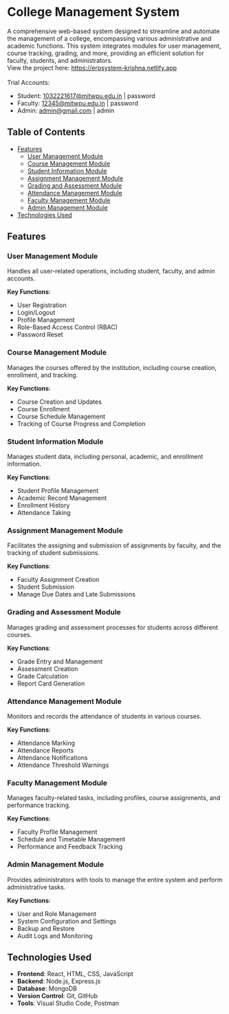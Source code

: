 # College Management System

A comprehensive web-based system designed to streamline and automate the management of a college, encompassing various administrative and academic functions. This system integrates modules for user management, course tracking, grading, and more, providing an efficient solution for faculty, students, and administrators.
<br />
View the project here: https://erpsystem-krishna.netlify.app
<br />
<br />
Trial Accounts: 
- Student: 1032221617@mitwpu.edu.in | password
- Faculty: 12345@mitwpu.edu.in | password
- Admin: admin@gmail.com | admin

## Table of Contents
- [Features](#features)
  - [User Management Module](#user-management-module)
  - [Course Management Module](#course-management-module)
  - [Student Information Module](#student-information-module)
  - [Assignment Management Module](#assignment-management-module)
  - [Grading and Assessment Module](#grading-and-assessment-module)
  - [Attendance Management Module](#attendance-management-module)
  - [Faculty Management Module](#faculty-management-module)
  - [Admin Management Module](#admin-management-module)
- [Technologies Used](#technologies-used)

## Features

### User Management Module
Handles all user-related operations, including student, faculty, and admin accounts.

**Key Functions**:
- User Registration
- Login/Logout
- Profile Management
- Role-Based Access Control (RBAC)
- Password Reset

### Course Management Module
Manages the courses offered by the institution, including course creation, enrollment, and tracking.

**Key Functions**:
- Course Creation and Updates
- Course Enrollment
- Course Schedule Management
- Tracking of Course Progress and Completion

### Student Information Module
Manages student data, including personal, academic, and enrollment information.

**Key Functions**:
- Student Profile Management
- Academic Record Management
- Enrollment History
- Attendance Taking

### Assignment Management Module
Facilitates the assigning and submission of assignments by faculty, and the tracking of student submissions.

**Key Functions**:
- Faculty Assignment Creation
- Student Submission
- Manage Due Dates and Late Submissions

### Grading and Assessment Module
Manages grading and assessment processes for students across different courses.

**Key Functions**:
- Grade Entry and Management
- Assessment Creation
- Grade Calculation
- Report Card Generation

### Attendance Management Module
Monitors and records the attendance of students in various courses.

**Key Functions**:
- Attendance Marking
- Attendance Reports
- Attendance Notifications
- Attendance Threshold Warnings

### Faculty Management Module
Manages faculty-related tasks, including profiles, course assignments, and performance tracking.

**Key Functions**:
- Faculty Profile Management
- Schedule and Timetable Management
- Performance and Feedback Tracking

### Admin Management Module
Provides administrators with tools to manage the entire system and perform administrative tasks.

**Key Functions**:
- User and Role Management
- System Configuration and Settings
- Backup and Restore
- Audit Logs and Monitoring

## Technologies Used
- **Frontend**: React, HTML, CSS, JavaScript
- **Backend**: Node.js, Express.js
- **Database**: MongoDB
- **Version Control**: Git, GitHub
- **Tools**: Visual Studio Code, Postman
